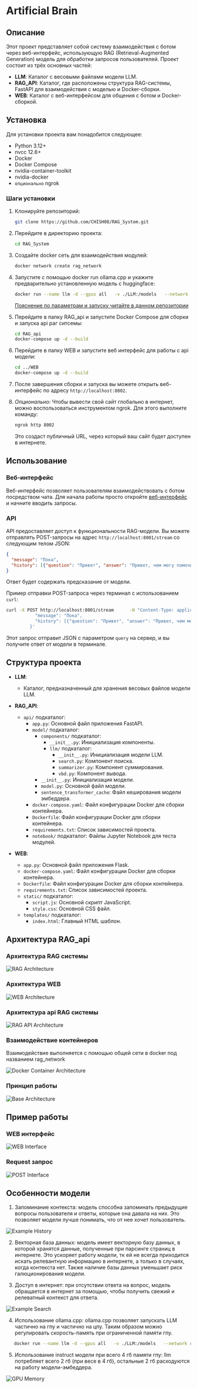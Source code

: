 # Artificial Brain

## Описание

Этот проект представляет собой систему взаимодействия с ботом через веб-интерфейс, использующую RAG (Retrieval-Augmented Generation) модель для обработки запросов пользователей. Проект состоит из трёх основных частей:

- **LLM**: Каталог с весовыми файлами модели LLM.
- **RAG_API**: Каталог, где расположены структура RAG-системы, FastAPI для взаимодействия с моделью и Docker-сборки.
- **WEB**: Каталог с веб-интерфейсом для общения с ботом и Docker-сборкой.

## Установка

Для установки проекта вам понадобится следующее:

- Python 3.12+
- nvcc 12.6+
- Docker
- Docker Compose
- nvidia-container-toolkit
- nvidia-docker
- `опционально` ngrok

### Шаги установки

1. Клонируйте репозиторий:
   ```bash
   git clone https://github.com/CHISH08/RAG_System.git
   ```

2. Перейдите в директорию проекта:
   ```bash
   cd RAG_System
   ```

3. Создайте docker сеть для взаимодействия модулей:
   ```bash
   docker network create rag_network
   ```

4. Запустите с помощью docker run ollama.cpp и укажите предварительно установленную модель с huggingface:
   ```bash
   docker run --name llm -d --gpus all   -v ./LLM:/models   --network rag_network   ghcr.io/ggerganov/llama.cpp:server-cuda   -m /models/Qwen2.5-Coder-14B-Instruct-IQ2_XS.gguf   --port 8000   --host 0.0.0.0   --n-gpu-layers 12
   ```
   [Пояснение по параметрам и запуску читайте в данном репозитории](https://github.com/ggerganov/llama.cpp)

5. Перейдите в папку RAG_api и запустите Docker Compose для сборки и запуска api раг ситсемы:
   ```bash
   cd RAG_api
   docker-compose up -d --build
   ```

6. Перейдите в папку WEB и запустите веб интерфейс для работы с api модели:
   ```bash
   cd ../WEB
   docker-compose up -d --build
   ```

7. После завершения сборки и запуска вы можете открыть веб-интерфейс по адресу `http://localhost:8002`.

8. *Опционально:* Чтобы вывести свой сайт глобально в интернет, можно воспользоваться инструментом ngrok. Для этого выполните команду:

   ```bash
   ngrok http 8002
   ```

   Это создаст публичный URL, через который ваш сайт будет доступен в интернете.

## Использование

### Веб-интерфейс

Веб-интерфейс позволяет пользователям взаимодействовать с ботом посредством чата. Для начала работы просто откройте [веб-интерфейс](http://localhost:8002) и начните вводить запросы.

### API

API предоставляет доступ к функциональности RAG-модели. Вы можете отправлять POST-запросы на адрес `http://localhost:8001/stream` со следующим телом JSON:

```json
{
  "message": "Пока",
  "history": [{"question": "Привет", "answer": "Привет, чем могу помочь?"}]
}
```

Ответ будет содержать предсказание от модели.

Пример отправки POST-запроса через терминал с использованием `curl`:

```bash
curl -X POST http://localhost:8001/stream      -H "Content-Type: application/json"      -d '{
           "message": "Пока",
           "history": [{"question": "Привет", "answer": "Привет, чем могу помочь?"}]
         }'
```

Этот запрос отправит JSON с параметром `query` на сервер, и вы получите ответ от модели в терминале.

## Структура проекта

- **LLM**:
  - Каталог, предназначенный для хранения весовых файлов модели LLM.

- **RAG_API**:
  - `api/` подкаталог:
    - `app.py`: Основной файл приложения FastAPI.
    - `model/` подкаталог:
      - `components/` подкаталог:
        - `__init__.py`: Инициализация компоненты.
        - `llm/` подкаталог:
          - `__init__.py`: Инициализация модели LLM.
          - `search.py`: Компонент поиска.
          - `summarizer.py`: Компонент суммирования.
          - `vbd.py`: Компонент вывода.
      - `__init__.py`: Инициализация модели.
      - `model.py`: Основной файл модели.
      - `sentence_transformer_cache`: Файл кеширования модели эмбеддера.
    - `docker-compose.yaml`: Файл конфигурации Docker для сборки контейнера.
    - `Dockerfile`: Файл конфигурации Docker для сборки контейнера.
    - `requirements.txt`: Список зависимостей проекта.
    - `notebook/` подкаталог: Файлы Jupyter Notebook для теста модулей.

- **WEB**:
  - `app.py`: Основной файл приложения Flask.
  - `docker-compose.yaml`: Файл конфигурации Docker для сборки контейнера.
  - `Dockerfile`: Файл конфигурации Docker для сборки контейнера.
  - `requirements.txt`: Список зависимостей проекта.
  - `static/` подкаталог:
    - `script.js`: Основной скрипт JavaScript.
    - `style.css`: Основной CSS файл.
  - `templates/` подкаталог:
    - `index.html`: Главный HTML шаблон.

## Архитектура RAG_api

### Архитектура RAG системы

![RAG Architecture](present/architecture/rag_arch.jpg)

### Архитектура WEB

![WEB Architecture](present/architecture/web_arch.jpg)

### Архитектура api RAG системы

![RAG API Architecture](present/architecture/rag_api_arch.jpg)

### Взаимодействие контейнеров
Взаимодействие выполняется с помощью общей сети в docker под названием rag_network

![Docker Container Architecture](present/architecture/container_arch.jpg)

### Принцип работы

![Base Architecture](present/architecture/base_arch.jpg)

## Пример работы

### WEB интерфейс

![WEB Interface](present/interface/web.png)

### Request запрос

![POST Interface](present/interface/request.png)

## Особенности модели

1) Запоминание контекста: модель способна запоминать предыдущие вопросы пользователя и ответы, которые она давала на них. Это позволяет модели лучше понимать, что от нее хочет пользователь.

![Example History](present/example/history.png)

2) Векторная база данных: модель имеет векторную базу данных, в которой хранятся данные, полученные при парсинге страниц в интернете. Это ускоряет работу модели, тк ей не всегда приходится искать релевантную информацию в интернете, а только в случаях, когда контекста нет. Также наличие базы данных уменьшает риск галюционирования модели.

3) Доступ в интернет: при отсутствии ответа на вопрос, модель обращается в интернет за помощью, чтобы получить свежий и релеватный контекст для ответа.

![Example Search](present/example/search.png)

4) Использование ollama.cpp: ollama.cpp позволяет запускать LLM частично на гпу и частично на цпу. Таким образом можно регулировать скорость-память при ограниченной памяти гпу.

```bash
   docker run --name llm -d --gpus all   -v ./LLM:/models   --network rag_network   ghcr.io/ggerganov/llama.cpp:server-cuda   -m /models/Qwen2.5-Coder-14B-Instruct-IQ2_XS.gguf   --port 8000   --host 0.0.0.0   --n-gpu-layers 12
```

5) Использование instruct модели при всего 4 гб памяти гпу: llm потребляет всего 2 гб (при весе в 4 гб), остальные 2 гб расходуются на работу модели-эмбеддера.

![GPU Memory](present/example/gpu.png)
